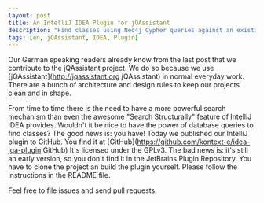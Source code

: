 ```yaml
---
layout: post
title: An IntelliJ IDEA Plugin for jQAssistant
description: "Find classes using Neo4j Cypher queries against an existing jQAssistant database"
tags: [en, jQAssistant, IDEA, Plugin]
---
```


Our German speaking readers already know from the last post that we contribute to the jQAssistant project.
We do so because we use [jQAssistant](http://jqassistant.org jQAssistant) in normal everyday work. There are a bunch of architecture and design rules
to keep our projects clean and in shape. 

From time to time there is the need to have a more powerful search mechanism than even the awesome ["Search Structurally"](https://www.jetbrains.com/idea/help/structural-search-and-replace-general-procedure.html "Search Structurally")
feature of IntelliJ IDEA provides. Wouldn't it be nice to have the power of database queries to find classes? The good
news is: you have! Today we published our IntelliJ plugin to GitHub. You find it at [GitHub](https://github.com/kontext-e/idea-jqa-plugin GitHub)
It's licensed under the GPLv3. The bad news is: it's still an early version, so you don't find it in the JetBrains Plugin Repository.
You have to clone the project an build the plugin yourself. Please follow the instructions in the README file.

Feel free to file issues and send pull requests.
